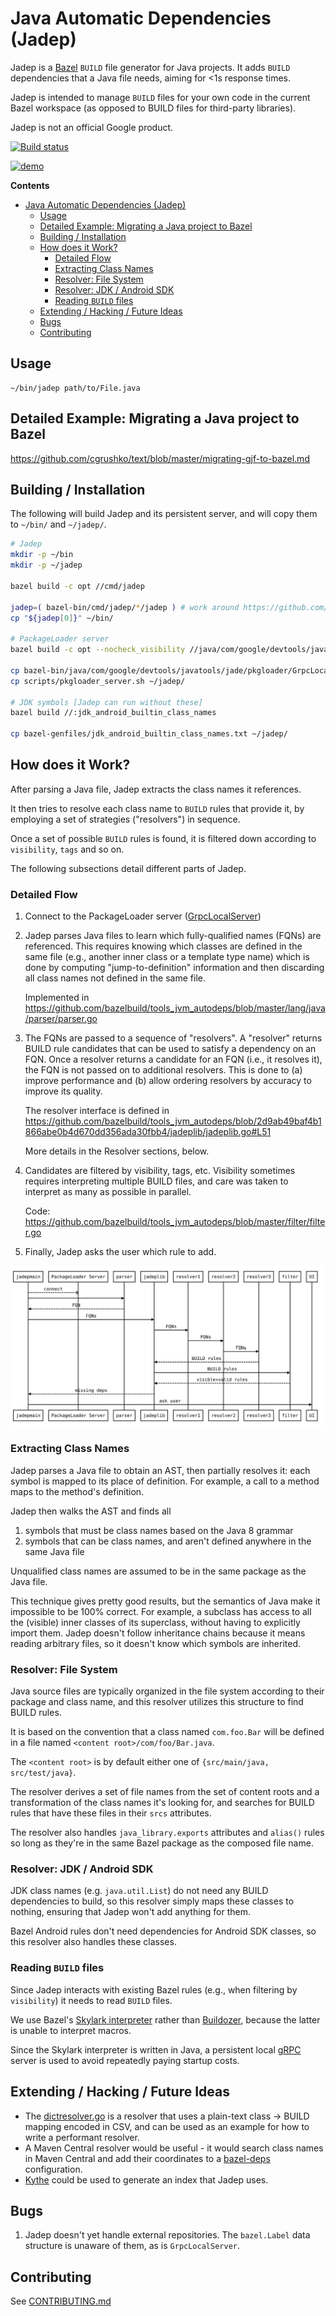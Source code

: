 # Java Automatic Dependencies (Jadep)

Jadep is a [Bazel](http://bazel.build) `BUILD` file generator for Java projects. It adds `BUILD`
dependencies that a Java file needs, aiming for <1s response times.

Jadep is intended to manage `BUILD` files for your own code in the current Bazel workspace (as opposed to BUILD files for third-party libraries).

Jadep is not an official Google product.

[![Build status](https://badge.buildkite.com/38a87d1503f25d2cf22f75eed28b43318b91cb1a59f3d33aa3.svg)](https://buildkite.com/bazel/tools-jvm-autodeps)

[![demo](https://asciinema.org/a/ojpEKcVoC1I0QHcJNBjkfi7AO.png)](https://asciinema.org/a/ojpEKcVoC1I0QHcJNBjkfi7AO?autoplay=1)

**Contents**

- [Java Automatic Dependencies (Jadep)](#java-automatic-dependencies-jadep)
    - [Usage](#usage)
    - [Detailed Example: Migrating a Java project to Bazel](#detailed-example--migrating-a-java-project-to-bazel)
    - [Building / Installation](#building---installation)
    - [How does it Work?](#how-does-it-work)
        - [Detailed Flow](#detailed-flow)
        - [Extracting Class Names](#extracting-class-names)
        - [Resolver: File System](#resolver--file-system)
        - [Resolver: JDK / Android SDK](#resolver--jdk---android-sdk)
        - [Reading `BUILD` files](#reading-build-files)
    - [Extending / Hacking / Future Ideas](#extending---hacking---future-ideas)
    - [Bugs](#bugs)
    - [Contributing](#contributing)

## Usage

```
~/bin/jadep path/to/File.java
```

## Detailed Example: Migrating a Java project to Bazel

<https://github.com/cgrushko/text/blob/master/migrating-gjf-to-bazel.md>

## Building / Installation

The following will build Jadep and its persistent server, and will copy them to
`~/bin/` and `~/jadep/`.

```bash
# Jadep
mkdir -p ~/bin
mkdir -p ~/jadep

bazel build -c opt //cmd/jadep

jadep=( bazel-bin/cmd/jadep/*/jadep ) # work around https://github.com/bazelbuild/rules_go/issues/1239
cp "${jadep[0]}" ~/bin/

# PackageLoader server
bazel build -c opt --nocheck_visibility //java/com/google/devtools/javatools/jade/pkgloader:GrpcLocalServer_deploy.jar

cp bazel-bin/java/com/google/devtools/javatools/jade/pkgloader/GrpcLocalServer_deploy.jar ~/jadep/
cp scripts/pkgloader_server.sh ~/jadep/

# JDK symbols [Jadep can run without these]
bazel build //:jdk_android_builtin_class_names

cp bazel-genfiles/jdk_android_builtin_class_names.txt ~/jadep/
```

## How does it Work?

After parsing a Java file, Jadep extracts the class names it references.

It then tries to resolve each class name to `BUILD` rules that provide it, by
employing a set of strategies ("resolvers") in sequence.

Once a set of possible `BUILD` rules is found, it is filtered down according to
`visibility`, `tags` and so on.

The following subsections detail different parts of Jadep.

### Detailed Flow

1.  Connect to the PackageLoader server
    ([GrpcLocalServer](https://github.com/bazelbuild/tools_jvm_autodeps/tree/master/java/com/google/devtools/javatools/jade/pkgloader))

2.  Jadep parses Java files to learn which fully-qualified names (FQNs) are
    referenced. This requires knowing which classes are defined in the same file
    (e.g., another inner class or a template type name) which is done by
    computing "jump-to-definition" information and then discarding all class
    names not defined in the same file.

    Implemented in
    <https://github.com/bazelbuild/tools_jvm_autodeps/blob/master/lang/java/parser/parser.go>

3.  The FQNs are passed to a sequence of "resolvers". A "resolver" returns BUILD
    rule candidates that can be used to satisfy a dependency on an FQN. Once a
    resolver returns a candidate for an FQN (i.e., it resolves it), the FQN is
    not passed on to additional resolvers. This is done to (a) improve
    performance and (b) allow ordering resolvers by accuracy to improve its
    quality.

    The resolver interface is defined in
    <https://github.com/bazelbuild/tools_jvm_autodeps/blob/2d9ab49baf4b1866abe0b4d670dd356ada30fbb4/jadeplib/jadeplib.go#L51>

    More details in the Resolver sections, below.

4.  Candidates are filtered by visibility, tags, etc. Visibility sometimes
    requires interpreting multiple BUILD files, and care was taken to interpret
    as many as possible in parallel.

    Code:
    <https://github.com/bazelbuild/tools_jvm_autodeps/blob/master/filter/filter.go>

5.  Finally, Jadep asks the user which rule to add.

![Flow Diagram](flow-sequence.svg)

### Extracting Class Names

Jadep parses a Java file to obtain an AST, then partially resolves it: each
symbol is mapped to its place of definition. For example, a call to a method
maps to the method's definition.

Jadep then walks the AST and finds all

1.  symbols that must be class names based on the Java 8 grammar
2.  symbols that can be class names, and aren't defined anywhere in the same
    Java file

Unqualified class names are assumed to be in the same package as the Java file.

This technique gives pretty good results, but the semantics of Java make it
impossible to be 100% correct. For example, a subclass has access to all the
(visible) inner classes of its superclass, without having to explicitly import
them. Jadep doesn't follow inheritance chains because it means reading arbitrary
files, so it doesn't know which symbols are inherited.

### Resolver: File System

Java source files are typically organized in the file system according to their
package and class name, and this resolver utilizes this structure to find BUILD
rules.

It is based on the convention that a class named `com.foo.Bar` will be
defined in a file named `<content root>/com/foo/Bar.java`.

The `<content root>` is by default either one of `{src/main/java,
src/test/java}`.

The resolver derives a set of file names from the set of content roots and a
transformation of the class names it's looking for, and searches for BUILD rules
that have these files in their `srcs` attributes.

The resolver also handles `java_library.exports` attributes and `alias()` rules
so long as they're in the same Bazel package as the composed file name.

### Resolver: JDK / Android SDK

JDK class names (e.g. `java.util.List`) do not need any BUILD dependencies to
build, so this resolver simply maps these classes to nothing, ensuring that
Jadep won't add anything for them.

Bazel Android rules don't need dependencies for Android SDK classes, so this
resolver also handles these classes.

### Reading `BUILD` files

Since Jadep interacts with existing Bazel rules (e.g., when filtering by
`visibility`) it needs to read `BUILD` files.

We use Bazel's [Skylark
interpreter](https://github.com/bazelbuild/bazel/blob/0.10.0/src/main/java/com/google/devtools/build/lib/skyframe/packages/BazelPackageLoader.java) rather than [Buildozer](https://github.com/bazelbuild/buildtools/tree/c98ff0c6395f09b1942e6f7c42bf3ec15e3b9ca7/buildozer), because the latter is unable to interpret macros.

Since the Skylark interpreter is written in Java, a persistent local [gRPC](https://grpc.io/) server is
used to avoid repeatedly paying startup costs.

## Extending / Hacking / Future Ideas

*   The [dictresolver.go](??) is a resolver that uses a plain-text class ->
    BUILD mapping encoded in CSV, and can be used as an example for how to write
    a performant resolver.
*   A Maven Central resolver would be useful - it would search class names in
    Maven Central and add their coordinates to a
    [bazel-deps](https://github.com/johnynek/bazel-deps) configuration.
*   [Kythe](http://kythe.io) could be used to generate an index that Jadep uses.

## Bugs

1.  Jadep doesn't yet handle external repositories. The `bazel.Label` data
    structure is unaware of them, as is `GrpcLocalServer`.

## Contributing

See [CONTRIBUTING.md](CONTRIBUTING.md)
